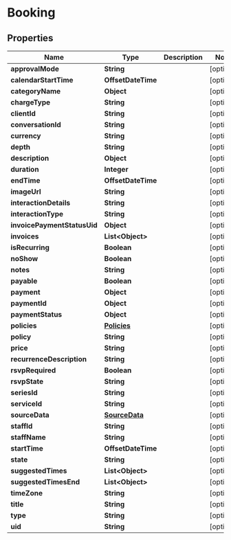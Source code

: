 

# Booking


## Properties

Name | Type | Description | Notes
------------ | ------------- | ------------- | -------------
**approvalMode** | **String** |  |  [optional]
**calendarStartTime** | **OffsetDateTime** |  |  [optional]
**categoryName** | **Object** |  |  [optional]
**chargeType** | **String** |  |  [optional]
**clientId** | **String** |  |  [optional]
**conversationId** | **String** |  |  [optional]
**currency** | **String** |  |  [optional]
**depth** | **String** |  |  [optional]
**description** | **Object** |  |  [optional]
**duration** | **Integer** |  |  [optional]
**endTime** | **OffsetDateTime** |  |  [optional]
**imageUrl** | **String** |  |  [optional]
**interactionDetails** | **String** |  |  [optional]
**interactionType** | **String** |  |  [optional]
**invoicePaymentStatusUid** | **Object** |  |  [optional]
**invoices** | **List&lt;Object&gt;** |  |  [optional]
**isRecurring** | **Boolean** |  |  [optional]
**noShow** | **Boolean** |  |  [optional]
**notes** | **String** |  |  [optional]
**payable** | **Boolean** |  |  [optional]
**payment** | **Object** |  |  [optional]
**paymentId** | **Object** |  |  [optional]
**paymentStatus** | **Object** |  |  [optional]
**policies** | [**Policies**](Policies.md) |  |  [optional]
**policy** | **String** |  |  [optional]
**price** | **String** |  |  [optional]
**recurrenceDescription** | **String** |  |  [optional]
**rsvpRequired** | **Boolean** |  |  [optional]
**rsvpState** | **String** |  |  [optional]
**seriesId** | **String** |  |  [optional]
**serviceId** | **String** |  |  [optional]
**sourceData** | [**SourceData**](SourceData.md) |  |  [optional]
**staffId** | **String** |  |  [optional]
**staffName** | **String** |  |  [optional]
**startTime** | **OffsetDateTime** |  |  [optional]
**state** | **String** |  |  [optional]
**suggestedTimes** | **List&lt;Object&gt;** |  |  [optional]
**suggestedTimesEnd** | **List&lt;Object&gt;** |  |  [optional]
**timeZone** | **String** |  |  [optional]
**title** | **String** |  |  [optional]
**type** | **String** |  |  [optional]
**uid** | **String** |  |  [optional]



